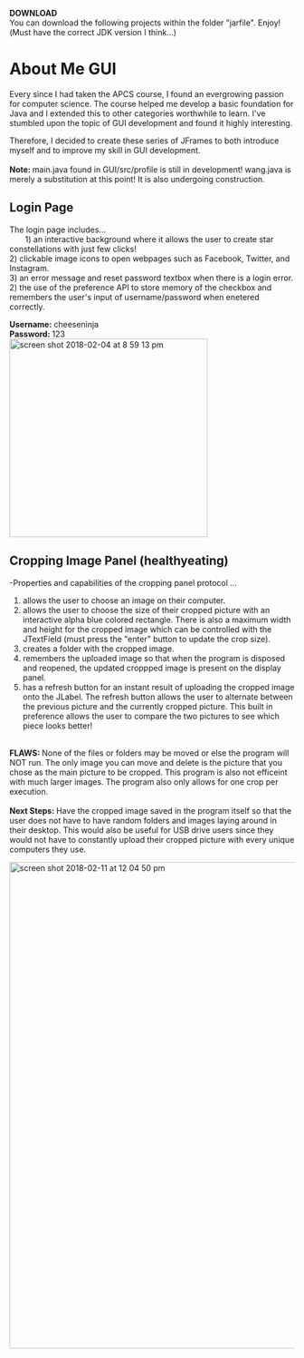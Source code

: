 <strong>DOWNLOAD</strong> </br>
You can download the following projects within the folder "jarfile". Enjoy!(Must have the correct JDK version I think...)
# About Me GUI

Every since I had taken the APCS course, I found an evergrowing passion for computer science.
The course helped me develop a basic foundation for Java and I extended this to other categories worthwhile to learn.
I've stumbled upon the topic of GUI development and found it highly interesting. 

Therefore, I decided to create these series of JFrames to both introduce myself and to improve my skill in GUI development.</br></br>
<strong>Note: </strong> main.java found in GUI/src/profile is still in development! wang.java is merely a substitution at this point! It is also undergoing construction.


## Login Page </br>
The login page includes... </br>
&nbsp;&nbsp;&nbsp;&nbsp;&nbsp;&nbsp;&nbsp;1) an interactive background where it allows the user to create <span>star constellations </span>with just few clicks! </br>
2) clickable image icons to open webpages such as Facebook, Twitter, and Instagram. </br>
3) an error message and reset password textbox when there is a login error. </br>
2) the use of the preference API to store memory of the checkbox and remembers the user's input of username/password when enetered correctly. </br>

<strong>Username: </strong>cheeseninja </br>
<strong>Password: </strong>123 </br>
<img width="350" alt="screen shot 2018-02-04 at 8 59 13 pm" src="https://user-images.githubusercontent.com/26124862/35785451-75b1e64c-09ee-11e8-8c64-69142d480d08.png">

## Cropping Image Panel (healthyeating) </br>
-Properties and capabilities of the cropping panel protocol ... </br>
1) allows the user to choose an image on their computer. </br>
2) allows the user to choose the size of their cropped picture with an interactive alpha blue colored rectangle. There is also a maximum width and height for the cropped image which can be controlled with the JTextField (must press the "enter" button to update the crop size).</br>
3) creates a folder with the cropped image. </br>
4) remembers the uploaded image so that when the program is disposed and reopened, the updated croppped image is present on the display panel. </br>
5) has a refresh button for an instant result of uploading the cropped image onto the JLabel. The refresh button allows the user to alternate between the previous picture and the currently cropped picture. This built in preference allows the user to compare the two pictures to see which piece looks better! </br> </br>

<strong>FLAWS: </strong>None of the files or folders may be moved or else the program will NOT run. The only image you can move and delete is the picture that you chose as the main picture to be cropped. This program is also not efficeint with much larger images. The program also only allows for one crop per execution. </br></br>
<strong>Next Steps: </strong> Have the cropped image saved in the program itself so that the user does not have to have random folders and images laying around in their desktop. This would also be useful for USB drive users since they would not have to constantly upload their cropped picture with every unique computers they use. 

<img width="858" alt="screen shot 2018-02-11 at 12 04 50 pm" src="https://user-images.githubusercontent.com/26124862/36075966-d82f072a-0f23-11e8-989f-1d7f7c55b192.png">


